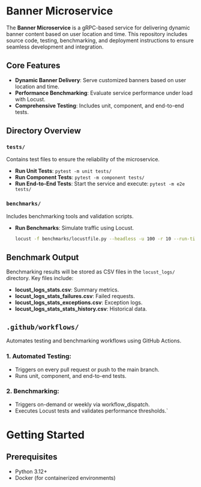 # Banner Microservice

The **Banner Microservice** is a gRPC-based service for delivering dynamic banner content based on user location and time. This repository includes source code, testing, benchmarking, and deployment instructions to ensure seamless development and integration.

## Core Features
- **Dynamic Banner Delivery**: Serve customized banners based on user location and time.
- **Performance Benchmarking**: Evaluate service performance under load with Locust.
- **Comprehensive Testing**: Includes unit, component, and end-to-end tests.

## Directory Overview

### `tests/`
Contains test files to ensure the reliability of the microservice.
- **Run Unit Tests**: `pytest -m unit tests/`
- **Run Component Tests**: `pytest -m component tests/`
- **Run End-to-End Tests**: Start the service and execute: `pytest -m e2e tests/`

### `benchmarks/`
Includes benchmarking tools and validation scripts.
- **Run Benchmarks**: Simulate traffic using Locust.
  ```bash
  locust -f benchmarks/locustfile.py --headless -u 100 -r 10 --run-time 5m --host http://127.0.0.1:51234 --csv locust_logs
  ```
 
## Benchmark Output

Benchmarking results will be stored as CSV files in the `locust_logs/` directory. Key files include:

- **locust_logs_stats.csv**: Summary metrics.
- **locust_logs_stats_failures.csv**: Failed requests.
- **locust_logs_stats_exceptions.csv**: Exception logs.
- **locust_logs_stats_stats_history.csv**: Historical data.


## `.github/workflows/`

Automates testing and benchmarking workflows using GitHub Actions.

### 1. Automated Testing:
- Triggers on every pull request or push to the main branch.
- Runs unit, component, and end-to-end tests.
### 2. Benchmarking:
- Triggers on-demand or weekly via workflow_dispatch.
- Executes Locust tests and validates performance thresholds.`


# Getting Started

## Prerequisites 

- Python 3.12+
- Docker (for containerized environments)


